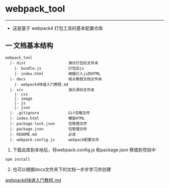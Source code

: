 # webpack_tool

---

- 这是基于 webpack4 打包工具的基本配置仓库
  <br>

## 一 文档基本结构

```
webpack_tool
  |- dist                   演示打包后文件夹
    |- bundle.js            打包后js
    |- index.html           根据引入js的HTML
  |- docs                   相关教程文档文件夹
    |- webpack4快速入门教程.md
  |- src                    演示源码文件夹
    |- css
    |- image
    |- js
    |- json
  |- .gitignore             Git忽略文件
  |- index.html             模版HTML
  |- package-lock.json      包管理文件
  |- package.json           包管理文件
  |- README.md              必读
  |- webpack.config.js      webpack配置文件

```

1. 下载此库到本地后，将webpack.config.js 和package.json 移值到项目中

```
npm install
```

2. 也可以根据docs文件夹下的文档一步步学习并创建

[webpack4快速入门教程.md](./docs/webpack4快速入门教程)<br/>

